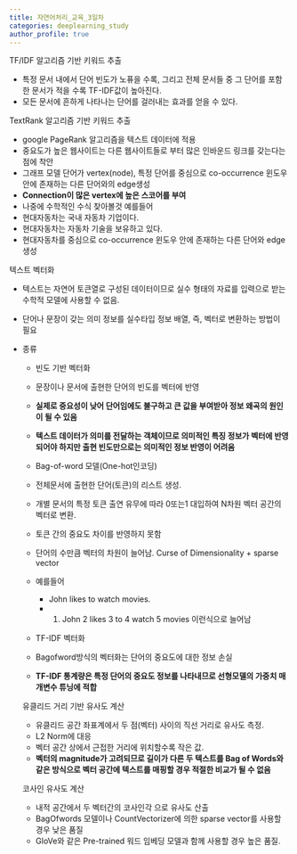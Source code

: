 ```yaml
---
title: 자연어처리_교육_3일차
categories: deeplearning_study
author_profile: true
---
```



TF/IDF 알고리즘 기반 키워드 추출
 - 특정 문서 내에서 단어 빈도가 노퓨을 수록, 그리고 전체 문서들 중 그 단어를 포함한 문서가 적을 수록 TF-IDF값이 높아진다.
 - 모든 문서에 흔하게 나타나는 단어를 걸러내는 효과를 얻을 수 있다.


TextRank 알고리즘 기반 키워드 추출
 - google PageRank 알고리즘을 텍스트 데이터에 적용
 - 중요도가 높은 웹사이트는 다른 웹사이트들로 부터 많은 인바운드 링크를 갖는다는 점에 착안
 - 그래프 모델 단어가 vertex(node), 특정 단어를 중심으로 co-occurrence 윈도우 안에 존재하는 다른 단어와의 edge생성
 - **Connection이 많은 vertex에 높은 스코어를 부여**
 - 나중에 수학적인 수식 찾아볼것
 예를들어 
  - 현대자동차는 국내 자동차 기업이다.
  - 현대자동차는 자동차 기술을 보유하고 있다.
  - 현대자동차를 중심으로 co-occurrence 윈도우 안에 존재하는 다른 단어와 edge생성


텍스트 벡터화
 - 텍스트는 자연어 토큰열로 구성된 데이터이므로 실수 형태의 자료를 입력으로 받는 수학적 모델에 사용할 수 없음.
 - 단어나 문장이 갖는 의미 정보를 실수타입 정보 배열, 즉, 벡터로 변환하는 방법이 필요

 - 종류
   - 빈도 기반 벡터화
    - 문장이나 문서에 출현한 단어의 빈도를 벡터에 반영
    - **실제로 중요성이 낮어 단어임에도 불구하고 큰 값을 부여받아 정보 왜곡의 원인이 될 수 있음**
    - **텍스트 데이터가 의미를 전달하는 객체이므로 의미적인 특징 정보가 벡터에 반영되어야 하지만 출현 빈도만으로는 의미적인 정보 반영이 어려움**

   - Bag-of-word 모델(One-hot인코딩)
    - 전체문서에 출현한 단어(토큰)의 리스트 생성.
    - 개별 문서의 특정 토큰 출연 유무에 따라 0또는1 대입하여 N차원 벡터 공간의 벡터로 변환.
    - 토큰 간의 중요도 차이를 반영하지 못함
    - 단어의 수만큼 벡터의 차원이 늘어남. Curse of Dimensionality + sparse vector
    - 예를들어
      - John likes to watch movies.
      - 1. John 2 likes 3 to 4 watch 5 movies 이런식으로 늘어남
   - TF-IDF 벡터화
    - Bagofword방식의 벡터화는 단어의 중요도에 대한 정보 손실
    - **TF-IDF 통계량은 특정 단어의 중요도 정보를 나타내므로 선형모델의 가중치 매개변수 튜닝에 적합**



    유클리드 거리 기반 유사도 계산
     - 유클리드 공간 좌표계에서 두 점(벡터) 사이의 직선 거리로 유사도 측정.
     - L2 Norm에 대응
     - 벡터 공간 상에서 근접한 거리에 위치할수록 작은 값.
     - **벡터의 magnitude가 고려되므로 길이가 다른 두 텍스트를 Bag of Words와 같은 방식으로 벡터 공간에 텍스트를 매핑할 경우 적절한 비교가 될 수 없음**


     코사인 유사도 계산
      - 내적 공간에서 두 벡터간의 코사인각 으로 유사도 산출
      - BagOfwords 모델이나 CountVectorizer에 의한 sparse vector를 사용할 경우 낮은 품질
      - GloVe와 같은 Pre-trained 워드 임베딩 모델과 함께 사용할 경우 높은 품질.

